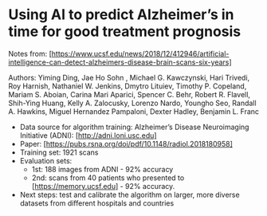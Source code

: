 # Using AI to predict Alzheimer’s in time for good treatment prognosis

Notes from: [https://www.ucsf.edu/news/2018/12/412946/artificial-intelligence-can-detect-alzheimers-disease-brain-scans-six-years]

Authors:
Yiming Ding, Jae Ho Sohn , Michael G. Kawczynski, Hari Trivedi, Roy Harnish, Nathaniel W. Jenkins, Dmytro Lituiev, Timothy P. Copeland, Mariam S. Aboian, Carina Mari Aparici, Spencer C. Behr, Robert R. Flavell, Shih-Ying Huang, Kelly A. Zalocusky, Lorenzo Nardo, Youngho Seo, Randall A. Hawkins, Miguel Hernandez Pampaloni, Dexter Hadley, Benjamin L. Franc

* Data source for algorithm training: Alzheimer’s Disease Neuroimaging Initiative (ADNI): [http://adni.loni.usc.edu]
* Paper: [https://pubs.rsna.org/doi/pdf/10.1148/radiol.2018180958]
* Training set: 1921 scans
* Evaluation sets:
	* 1st: 188 images from ADNI - 92% accuracy
	* 2nd: scans from 40 patients who presented to [https://memory.ucsf.edu] - 92% accuracy.
* Next steps: test and calibrate the algorithm on larger, more diverse datasets from different hospitals and countries
